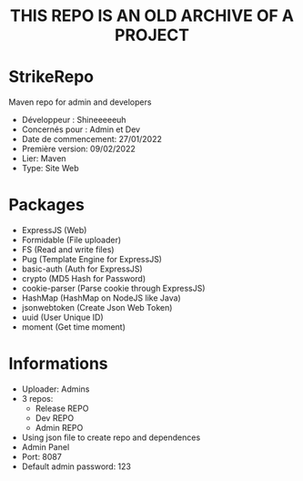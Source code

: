 <h1 align="center">THIS REPO IS AN OLD ARCHIVE OF A PROJECT</h1>

# StrikeRepo
Maven repo for admin and developers

- Développeur : Shineeeeeuh
- Concernés pour : Admin et Dev
- Date de commencement: 27/01/2022
- Première version: 09/02/2022
- Lier: Maven
- Type: Site Web

# Packages
- ExpressJS (Web)
- Formidable (File uploader)
- FS (Read and write files)
- Pug (Template Engine for ExpressJS)
- basic-auth (Auth for ExpressJS)
- crypto (MD5 Hash for Password)
- cookie-parser (Parse cookie through ExpressJS)
- HashMap (HashMap on NodeJS like Java)
- jsonwebtoken (Create Json Web Token)
- uuid (User Unique ID)
- moment (Get time moment)

# Informations
- Uploader: Admins
- 3 repos:
    - Release REPO
    - Dev REPO
    - Admin REPO
- Using json file to create repo and dependences
- Admin Panel
- Port: 8087
- Default admin password: 123
